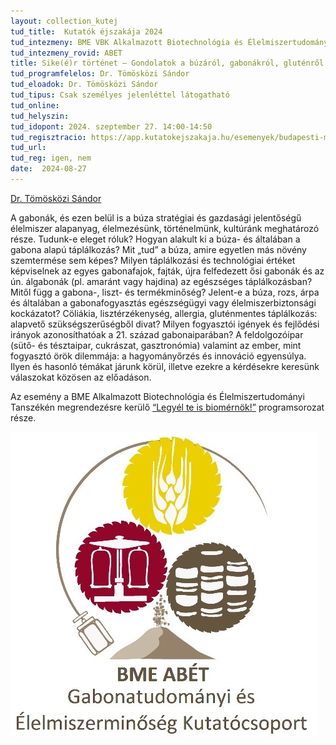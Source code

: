 ```yaml
---
layout: collection_kutej
tud_title:  Kutatók éjszakája 2024
tud_intezmeny: BME VBK Alkalmazott Biotechnológia és Élelmiszertudományi Tanszék
tud_intezmeny_rovid: ABET
title: Sike(é)r történet – Gondolatok a búzáról, gabonákról, gluténről (=sikér) és a gluténmentességről
tud_programfelelos: Dr. Tömösközi Sándor
tud_eloadok: Dr. Tömösközi Sándor
tud_tipus: Csak személyes jelenléttel látogatható
tud_online: 
tud_helyszin: 
tud_idopont: 2024. szeptember 27. 14:00-14:50
tud_regisztracio: https://app.kutatokejszakaja.hu/esemenyek/budapesti-muszaki-es-gazdasagtudomanyi-egyetem-bme/sikeer-tortenet-gondolatok-a-buzarol-gabonakrol-glutenrol-siker-es-a-glutenmentessegrol
tud_url: 
tud_reg: igen, nem
date:  2024-08-27
---
```


[Dr. Tömösközi Sándor](https://tudprog.bme.hu/kutatok_ejszakaja/profilok/tomoskozi_sandor)

A gabonák, és ezen belül is a búza stratégiai és gazdasági jelentőségű élelmiszer alapanyag, élelmezésünk, történelmünk, kultúránk meghatározó része. Tudunk-e eleget róluk? Hogyan alakult ki a búza- és általában a gabona alapú táplálkozás? Mit „tud” a búza, amire egyetlen más növény szemtermése sem képes? Milyen táplálkozási és technológiai értéket képviselnek az egyes gabonafajok, fajták, újra felfedezett ősi gabonák és az ún. álgabonák (pl. amaránt vagy hajdina) az egészséges táplálkozásban? Mitől függ a gabona-, liszt- és termékminőség? Jelent-e a búza, rozs, árpa és általában a gabonafogyasztás egészségügyi vagy élelmiszerbiztonsági kockázatot? Cöliákia, lisztérzékenység, allergia, gluténmentes táplálkozás: alapvető szükségszerűségből divat?  Milyen fogyasztói igények és fejlődési irányok azonosíthatóak a 21. század gabonaiparában? A feldolgozóipar (sütő- és tésztaipar, cukrászat, gasztronómia) valamint az ember, mint fogyasztó örök dilemmája: a hagyományőrzés és innováció egyensúlya. Ilyen és hasonló témákat járunk körül, illetve ezekre a kérdésekre keresünk válaszokat közösen az előadáson.

Az esemény a BME Alkalmazott Biotechnológia és Élelmiszertudományi Tanszékén megrendezésre kerülő [“Legyél te is biomérnök!”](https://kutatok.org/abettt/2024/09/04/kutatok-ejszakaja-2024-legyel-te-is-biomernok-programsorozat/
) programsorozat része.

![Sike(é)r történet – Gondolatok a búzáról, gabonákról, gluténről (=sikér) és a gluténmentességről](../2024/images/sikertortenet-gondolatok-a-buzarol-gabonakrol-glutenrol.jpg)
